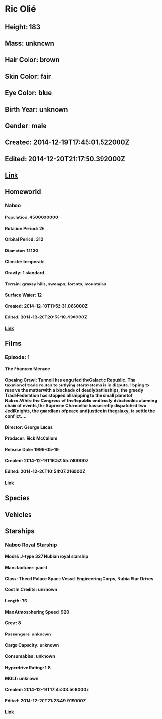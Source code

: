 # Ric Olié
## Height: 183
## Mass: unknown
## Hair Color: brown
## Skin Color: fair
## Eye Color: blue
## Birth Year: unknown
## Gender: male
## Created: 2014-12-19T17:45:01.522000Z
## Edited: 2014-12-20T21:17:50.392000Z
## [Link](https://swapi.dev/api/people/39/)
## Homeworld
### Naboo
#### Population: 4500000000
#### Rotation Period: 26
#### Orbital Period: 312
#### Diameter: 12120
#### Climate: temperate
#### Gravity: 1 standard
#### Terrain: grassy hills, swamps, forests, mountains
#### Surface Water: 12
#### Created: 2014-12-10T11:52:31.066000Z
#### Edited: 2014-12-20T20:58:18.430000Z
#### [Link](https://swapi.dev/api/planets/8/)
## Films
### Episode: 1
#### The Phantom Menace
#### Opening Crawl: Turmoil has engulfed theGalactic Republic. The taxationof trade routes to outlying starsystems is in dispute.Hoping to resolve the matterwith a blockade of deadlybattleships, the greedy TradeFederation has stopped allshipping to the small planetof Naboo.While the Congress of theRepublic endlessly debatesthis alarming chain of events,the Supreme Chancellor hassecretly dispatched two JediKnights, the guardians ofpeace and justice in thegalaxy, to settle the conflict....
#### Director: George Lucas
#### Producer: Rick McCallum
#### Release Date: 1999-05-19
#### Created: 2014-12-19T16:52:55.740000Z
#### Edited: 2014-12-20T10:54:07.216000Z
#### [Link](https://swapi.dev/api/films/4/)
## Species
## Vehicles
## Starships
### Naboo Royal Starship
#### Model: J-type 327 Nubian royal starship
#### Manufacturer: yacht
#### Class: Theed Palace Space Vessel Engineering Corps, Nubia Star Drives
#### Cost In Credits: unknown
#### Length: 76
#### Max Atmosphering Speed: 920
#### Crew: 8
#### Passengers: unknown
#### Cargo Capacity: unknown
#### Consumables: unknown
#### Hyperdrive Rating: 1.8
#### MGLT: unknown
#### Created: 2014-12-19T17:45:03.506000Z
#### Edited: 2014-12-20T21:23:49.919000Z
#### [Link](https://swapi.dev/api/starships/40/)